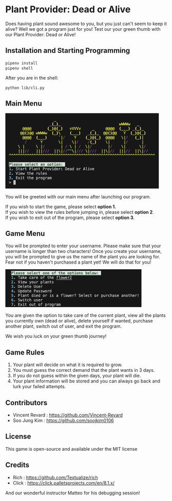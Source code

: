 # Plant Provider: Dead or Alive

Does having plant sound awesome to you, but you just can't seem to keep it alive? Well we got a program just for you!
Test our your green thumb with our Plant Provider: Dead or Alive!

## Installation and Starting Programming

```
pipenv install
pipenv shell
```

After you are in the shell:

```
python lib/cli.py
```

## Main Menu
![](/images/main_menu.png)

You will be greeted with our main menu after launching our program. <br>

If you wish to start the game, please select **option 1.** <br>
If you wish to view the rules before jumping in, please select **option 2**. <br>
If you wish to exit out of the program, please select **option 3**.<br>

## Game Menu
You will be prompted to enter your username. Please make sure that your username is longer than two characters!
Once you create your username, you will be prompted to give us the name of the plant you are looking for. Fear not if you haven't purchased a plant yet! We will do that for you!

![](/images/updated_game_menu.png)

You are given the option to take care of the current plant, view all the plants you currently own (dead or alive), delete yourself if wanted, purchase another plant, switch out of user, and exit the program.

We wish you luck on your green thumb journey! 

## Game Rules
1. Your plant will decide on what it is required to grow.
2. You must guess the correct demand that the plant wants in 3 days.
3. If you do not guess within the given days, your plant will die.
4. Your plant information will be stored and you can always go back and lurk your failed attempts.


## Contributors

- Vincent Revard : https://github.com/Vincent-Revard
- Soo Jung Kim : https://github.com/soojkim0106

## License
This game is open-source and available under the MIT license

## Credits
- Rich : https://github.com/Textualize/rich
- Click : https://click.palletsprojects.com/en/8.1.x/

And our wonderful instructor Matteo for his debugging session!